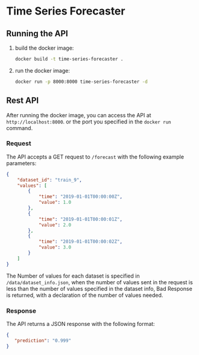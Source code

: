 # Time Series Forecaster

## Running the API

1. build the docker image:

    ```bash
    docker build -t time-series-forecaster .
    ```

2. run the docker image:

    ```bash
    docker run -p 8000:8000 time-series-forecaster -d
    ```

## Rest API

After running the docker image, you can access the API at `http://localhost:8000`. or the port you specified in the `docker run` command.

### Request

The API accepts a GET request to `/forecast` with the following example parameters:

```json
{
    "dataset_id": "train_9",
    "values": [
        {
            "time": "2019-01-01T00:00:00Z",
            "value": 1.0
        },
        {
            "time": "2019-01-01T00:00:01Z",
            "value": 2.0
        },
        {
            "time": "2019-01-01T00:00:02Z",
            "value": 3.0
        }
    ]
}
```

The Number of values for each dataset is specified in `/data/dataset_info.json`, when the number of values sent in the request is less than the number of values specified in the dataset info, Bad Response is returned, with a declaration of the number of values needed.

### Response

The API returns a JSON response with the following format:

```json
{
   "prediction": "0.999"
}
```
